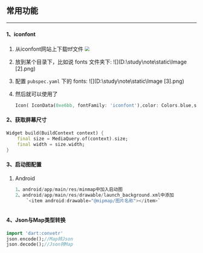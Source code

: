 ## 常用功能

---



#### 1、iconfont

1.  从iconfont网站上下载ttf文件
    <img src="D:\study\note\static\Image.png" style="zoom:75%; margin-left:0;" />
    
    
    
2.  放到某个目录下，比如说 fonts 文件夹下:
    ![](D:\study\note\static\Image [2].png)

    

3. 配置 `pubspec.yaml` 下的 fonts:
    ![](D:\study\note\static\Image [3].png)

    

4.  然后就可以使用了

    ```dart
    Icon( IconData(0xe6bb, fontFamily: 'iconfont'),color: Colors.blue,size: 89.0)
    ```

    

#### 2、获取屏幕尺寸

```dart
Widget build(BuildContext context) {
    final size = MediaQuery.of(context).size;
    final width = size.width;
}
```



#### 3、启动图配置

1. Android

   ```DART
   1、android/app/main/res/minmap中加入启动图
   2、android/app/main/res/drawable/launch_background.xml中添加
       `<item android:drawable="@mipmap/图片名称"></item>`
   ```

###### 



#### 4、Json与Map类型转换

```dart
import 'dart:convetr'
json.encode();//Map转Json
json.decode();//Json转Map
```
